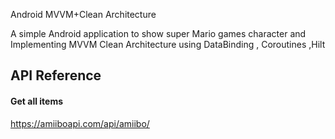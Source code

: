 Android MVVM+Clean Architecture

A simple Android application to show super Mario games character and 
Implementing MVVM Clean Architecture using DataBinding  , Coroutines ,Hilt


## API Reference

#### Get all items

   https://amiiboapi.com/api/amiibo/

